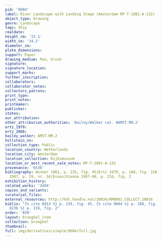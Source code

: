 ```yaml
---
pid: '9604'
label: River Landscape with Landing Stage (Amsterdam RP-T-1881-A-132)
object_type: Drawing
genre: Landscape
tags: Ship
realdate: 
height_cm: '22.1'
width_cm: '34.2'
diameter_cm: 
plate_dimensions: 
support: Paper
drawing_medium: Pen, brush
signature: 
signature_location: 
support_marks: 
further_inscription: 
collaborators: 
collaborator_notes: 
collectors_patrons: 
print_type: 
print_notes: 
printmaker: 
publisher: 
states: 
our_attribution: 
other_attribution_authorities: 'Bailey/Walker cat. #AMST.RM.2'
ertz_1979: 
ertz_2008: 
bailey_walker: AMST.RM.2
hollstein_no: 
collection_type: Public
location_country: Netherlands
location_city: Amsterdam
location_collection: Rijksmuseum
location_or_most_recent_sale_notes: RP-T-1881-A-132
provenance: '6536'
bibliography: Winner 1961, p. 235, fig. 45|Ertz 1979, p. 188, fig. 218|Schapelhouman
  1987, p. 29, nr. 16|Essen/Vienna 1997-98, p. 216, fig. 2
exhibition_history: 
related_works: '3494'
copies_and_variants: 
curatorial_files: 
external_resources: http://hdl.handle.net/10934/RM0001.COLLECT.28016
biblio: "{% cite 8913 %} p. 235, fig. 45, {% cite 9004 %} p. 188, fig. 218, {% cite
  8236 %} p. 216, fig. 2"
order: '939'
layout: brueghel_item
collection: brueghel
thumbnail: 
full: img/derivatives/simple/9604/full.jpg
---
```

